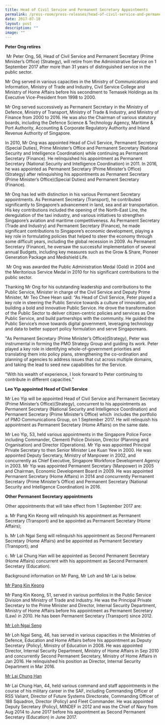 ```yaml
---
title: Head of Civil Service and Permanent Secretary Appointments
permalink: /press-room/press-releases/head-of-civil-service-and-permanent-secretary-appointments/
date: 2017-07-18
layout: post
description: ""
image: ""
---
```

**Peter Ong retires**  
  
 Mr Peter Ong, 56, Head of Civil Service and Permanent Secretary (Prime Minister’s Office) (Strategy), will retire from the Administrative Service on 1 September 2017 after more than 31 years of distinguished service in the public sector.

Mr Ong served in various capacities in the Ministry of Communications and Information, Ministry of Trade and Industry, Civil Service College and Ministry of Home Affairs before his secondment to Temasek Holdings as its Executive Vice-President from 1998 to 2000.

Mr Ong served successively as Permanent Secretary in the Ministry of Defence, Ministry of Transport, Ministry of Trade & Industry, and Ministry of Finance from 2000 to 2016. He was also the Chairman of various statutory boards, including the Defence Science & Technology Agency, Maritime & Port Authority, Accounting & Corporate Regulatory Authority and Inland Revenue Authority of Singapore.

In 2010, Mr Ong was appointed Head of Civil Service, Permanent Secretary (Special Duties), Prime Minister’s Office and Permanent Secretary (National Security and Intelligence Coordination) while continuing as Permanent Secretary (Finance). He relinquished his appointment as Permanent Secretary (National Security and Intelligence Coordination) in 2011. In 2016, he was appointed as Permanent Secretary (Prime Minister’s Office) (Strategy) after relinquishing his appointments as Permanent Secretary (Prime Minister’s Office)(Special Duties) and Permanent Secretary (Finance).

Mr Ong has led with distinction in his various Permanent Secretary appointments. As Permanent Secretary (Transport), he contributed significantly to Singapore’s advancement in land, sea and air transportation. His key contributions included the opening of the North-East Line, the deregulation of the taxi industry, and various initiatives to strengthen Singapore’s aviation and maritime competitiveness. As Permanent Secretary (Trade and Industry) and Permanent Secretary (Finance), he made significant contributions to Singapore’s economic development, playing a key role in formulating policies that helped to steer the economy through some difficult years, including the global recession in 2009. As Permanent Secretary (Finance), he oversaw the successful implementation of several annual Budgets, including key measures such as the Grow & Share, Pioneer Generation Package and Medishield Life.

 Mr Ong was awarded the Public Administration Medal (Gold) in 2004 and the Meritorious Service Medal in 2010 for his significant contributions to the public sector.

Thanking Mr Ong for his outstanding leadership and contributions to the Public Service, Minister in charge of the Civil Service and Deputy Prime Minister, Mr Teo Chee Hean said: “As Head of Civil Service, Peter played a key role in steering the Public Service towards a culture of innovation, and building a bold and innovative Public Service. He drove the transformation of the Public Sector to deliver citizen-centric policies and services as One Public Service, and build partnerships with the community. He guided the Public Service’s move towards digital government, leveraging technology and data to better support policy formulation and serve Singaporeans.

"As Permanent Secretary (Prime Minister’s Office)(Strategy), Peter was instrumental in forming the PMO Strategy Group and guiding its work. Peter played a key role in identifying whole-of-government priorities and translating them into policy plans, strengthening the co-ordination and planning of agencies to address issues that cut across multiple domains, and taking the lead to seed new capabilities for the Service.

"With his wealth of experience, I look forward to Peter continuing to contribute in different capacities.”

**Leo Yip appointed Head of Civil Service**

 Mr Leo Yip will be appointed Head of Civil Service and Permanent Secretary (Prime Minister’s Office)(Strategy), concurrent to his appointments as Permanent Secretary (National Security and Intelligence Coordination) and Permanent Secretary (Prime Minister’s Office) which  includes the portfolio of PMO Communications Group, on 1 September 2017. He will relinquish his appointment as Permanent Secretary (Home Affairs) on the same date.

 Mr Leo Yip, 53, held various appointments in the Singapore Police Force including Commander, Clementi Police Division, Director (Planning and Organisation) and Director (Operations). Mr Yip was appointed Principal Private Secretary to then Senior Minister Lee Kuan Yew in 2000. He was appointed Deputy Secretary, Ministry of Manpower in 2002, and concurrently as Chief Executive, Singapore Workforce Development Agency in 2003. Mr Yip was appointed Permanent Secretary (Manpower) in 2005 and Chairman, Economic Development Board in 2009. He was appointed Permanent Secretary (Home Affairs) in 2014 and concurrently Permanent Secretary (Prime Minister’s Office) and Permanent Secretary (National Security and Intelligence Coordination) in 2016.

**Other Permanent Secretary appointments**

Other appointments that will take effect from 1 September 2017 are:

a. Mr Pang Kin Keong will relinquish his appointment as Permanent Secretary (Transport) and be appointed as Permanent Secretary (Home Affairs);

b. Mr Loh Ngai Seng will relinquish his appointment as Second Permanent Secretary (Home Affairs) and be appointed as Permanent Secretary (Transport); and

c. Mr Lai Chung Han will be appointed as Second Permanent Secretary (Home Affairs) concurrent with his appointment as Second Permanent Secretary (Education).

Background information on Mr Pang, Mr Loh and Mr Lai is below.

<u>Mr Pang Kin Keong</u>

Mr Pang Kin Keong, 51, served in various portfolios in the Public Service Division and Ministry of Trade and Industry. He was the Principal Private Secretary to the Prime Minister and Director, Internal Security Department, Ministry of Home Affairs before his appointment as Permanent Secretary (Law) in 2010. He has been Permanent Secretary (Transport) since 2012.

<u>Mr Loh Ngai Seng</u> 

Mr Loh Ngai Seng, 46, has served in various capacities in the Ministries of Defence, Education and Home Affairs before his appointment as Deputy Secretary (Policy), Ministry of Education in 2008. He was appointed Director, Internal Security Department, Ministry of Home Affairs in Sep 2010 and concurrently Second Permanent Secretary, Ministry of Home Affairs in Jan 2016. He relinquished his position as Director, Internal Security Department in Mar 2016.

<u>Mr Lai Chung Han</u> 

Mr Lai Chung Han, 44, held various command and staff appointments in the course of his military career in the SAF, including Commanding Officer of RSS Valiant, Director of Future Systems Directorate, Commanding Officer of 188 Squadron, Director (Policy) and Fleet Commander. He was appointed Deputy Secretary (Policy), MINDEF in 2012 and was the Chief of Navy from Aug 2014 to June 2017 before his appointment as Second Permanent Secretary (Education) in June 2017.